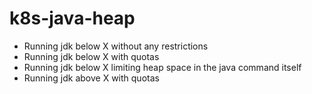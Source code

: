 # k8s-java-heap

* Running jdk below X without any restrictions
* Running jdk below X with quotas
* Running jdk below X limiting heap space in the java command itself
* Running jdk above X with quotas
